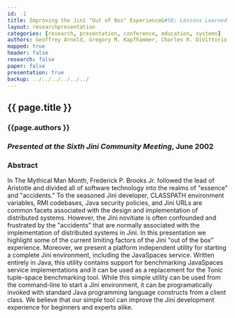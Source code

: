 ```yaml
---
id: -1
title: Improving the Jini "Out of Box" Experience&#58; Lessons Learned and Solutions Provided  
layout: researchpresentation
categories: [research, presentation, conference, education, systems]
authors: Geoffrey Arnold, Gregory M. Kapfhammer, Charles R. DiVittorio, Brian A. Hykes, Mehrnoush Moussavi-Aghdam, and James E. Tomayko
mapped: true 
header: false 
research: false 
paper: false
presentation: true
backup: ../../../../../../
---
```


## {{ page.title }} 

### {{page.authors }}

### <em>Presented at the Sixth Jini Community Meeting</em>, June 2002

### Abstract

In The Mythical Man Month, Frederick P. Brooks Jr. followed the lead of Aristotle and divided all of software technology
into the realms of "essence" and "accidents." To the seasoned Jini developer, CLASSPATH environment variables, RMI
codebases, Java security policies, and Jini URLs are common facets associated with the design and implementation of
distributed systems.  However, the Jini novitiate is often confounded and frustrated by the "accidents" that are
normally associated with the implementation of distributed systems in Jini. In this presentation we highlight some of
the current limiting factors of the Jini "out of the box" experience. Moreover, we present a platform independent
utility for starting a complete Jini environment, including the JavaSpaces service. Written entirely in Java, this
utility contains support for benchmarking JavaSpaces service implementations and it can be used as a replacement for the
Tonic tuple-space benchmarking tool. While this simple utility can be used from the command-line to start a Jini
environment, it can be programatically invoked with standard Java programming language constructs from a client class.
We believe that our simple tool can improve the Jini development experience for beginners and experts alike.


